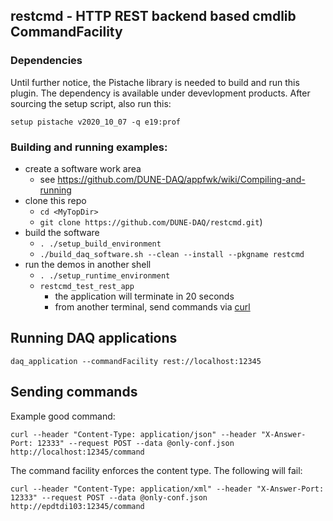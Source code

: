 ## restcmd - HTTP REST backend based cmdlib CommandFacility

### Dependencies
Until further notice, the Pistache library is needed to build and run this plugin.
The dependency is available under devevlopment products. After sourcing the setup script, also run this:

    setup pistache v2020_10_07 -q e19:prof

### Building and running examples:

* create a software work area
  * see https://github.com/DUNE-DAQ/appfwk/wiki/Compiling-and-running
* clone this repo
  * `cd <MyTopDir>`
  * `git clone https://github.com/DUNE-DAQ/restcmd.git`)
* build the software
  * `. ./setup_build_environment`
  * `./build_daq_software.sh --clean --install --pkgname restcmd`
* run the demos in another shell
  * `. ./setup_runtime_environment`
  * `restcmd_test_rest_app`
    * the application will terminate in 20 seconds
    * from another terminal, send commands via [curl](#sendcom)

## Running DAQ applications
    daq_application --commandFacility rest://localhost:12345

## <a name="sendcom"></a> Sending commands
Example good command:

    curl --header "Content-Type: application/json" --header "X-Answer-Port: 12333" --request POST --data @only-conf.json http://localhost:12345/command

The command facility enforces the content type. The following will fail:

    curl --header "Content-Type: application/xml" --header "X-Answer-Port: 12333" --request POST --data @only-conf.json http://epdtdi103:12345/command
